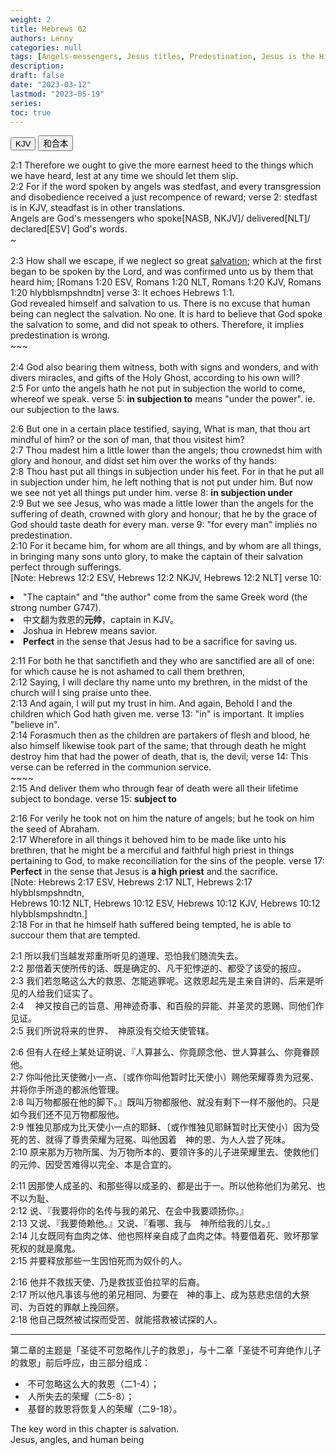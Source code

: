 ```yaml
---
weight: 2
title: Hebrews 02
authors: Lenny
categories: null
tags: [Angels-messengers, Jesus titles, Predestination, Jesus is the High Priest and the Sacrifice, Perfect]
description: 
draft: false
date: "2023-03-12"
lastmod: "2023-05-19"
series:
toc: true
---
```



<!--more-->


<!-- Tab links -->
<div class="tab">
  <button class="tablinks active" onclick="tablabel(event, 'english')">KJV</button>
  <button class="tablinks" onclick="tablabel(event, 'chinese')">和合本</button>
</div>

<!-- Tab content -->
<div id="english" class="tabcontent" style="display:block">

2:1 Therefore we ought to give the more earnest heed to the things which we have heard, lest at any time we should let them slip.  
2:2 For if <a class = "blue">the word spoken by angels</a> was stedfast, and every transgression and disobedience received a just recompence of reward; <a class ="marginnote">verse 2: stedfast is in KJV, steadfast is in other translations.<br> Angels are God's messengers who spoke[NASB, NKJV]/ delivered[NLT]/ declared[ESV]  God's words. <br>~<br></a>   
2:3 How shall we escape, if we neglect so great <u class = "red">salvation</u>; which at the first began to be spoken by the Lord, and was confirmed unto us by them that heard him; [Romans 1:20 ESV, Romans 1:20 NLT, Romans 1:20 KJV, Romans 1:20 hlybblsmpshndtn] <a class ="marginnote">verse 3: It echoes Hebrews 1:1. <br>God revealed himself and salvation to us. There is no excuse that human being can neglect the salvation. No one. It is hard to believe that God spoke the salvation to some, and did not speak to others. Therefore, it implies predestination is wrong. <br>~~~<br></a>   
2:4 God also bearing them witness, both with signs and wonders, and with divers miracles, and gifts of the Holy Ghost, according to his own will?  
2:5 For unto the angels hath he not put in subjection the world to come, whereof we speak. <a class ="marginnote">verse 5: <b>in subjection to</b> means "under the power". ie. our subjection to the laws.</a>  

2:6 But one in a certain place testified, saying, What is man, that thou art mindful of him? or the son of man, that thou visitest him?  
2:7 Thou madest him a little lower than the angels; thou crownedst him with glory and honour, and didst set him over the works of thy hands:  
2:8 Thou hast put all things in subjection under his feet. For in that he put all in subjection under him, he left nothing that is not put under him. But now we see not yet all things put under him. <a class ="marginnote">verse 8: <b>in subjection under</b></a>  
2:9 But we see Jesus, who was made a little lower than the angels for the suffering of death, crowned with glory and honour; that he by the grace of God should taste death for every man. <a class ="marginnote">verse 9: "for every man" implies no predestination.</a>  
2:10 For it became him, for whom are all things, and by whom are all things, in bringing many sons unto glory, to make <a class = "blue">the captain of their salvation</a> <a class = "blue">perfect</a> through sufferings.  
[Note: Hebrews 12:2 ESV, Hebrews 12:2 NKJV, Hebrews 12:2 NLT] <a class ="marginnote">verse 10:  
<li>"The captain" and "the author" come from the same Greek word (the strong number G747).</li>
<li>中文翻为救恩的<b>元帅</b>，captain in KJV。</li>
<li>Joshua in Hebrew means savior.</li>
<li><b>Perfect</b> in the sense that Jesus had to be a sacrifice for saving us.</li></a>  

2:11 For both he that sanctifieth and they who are sanctified are all of one: for which cause he is not ashamed to call them brethren,  
2:12 Saying, I will declare thy name unto my brethren, in the midst of the church will I sing praise unto thee.  
2:13 And again, I will put <a class = "blue">my trust in him</a>. And again, Behold I and the children which God hath given me. <a class ="marginnote">verse 13: "in" is important. It implies "believe in".</a>  
2:14 Forasmuch then as the children are partakers of flesh and blood, he also himself likewise took part of the same; that through death he might destroy him that had the power of death, that is, the devil; <a class ="marginnote">verse 14: This verse can be referred in the communion service.<br>~~~~</a>  
2:15 And deliver them who through fear of death were all their lifetime subject to bondage. <a class ="marginnote">verse 15: <b>subject to</b></a>  

2:16 For verily he took not on him the nature of angels; but he took on him the seed of Abraham.  
2:17 Wherefore in all things it behoved him to be made like unto his brethren, that he might be <a class = "blue">a merciful and faithful high priest</a> in things pertaining to God, to make reconciliation for the sins of the people.   <a class ="marginnote">verse 17: <b>Perfect</b> in the sense that Jesus is <b>a high priest</b> and the sacrifice.</a>    
[Note: Hebrews 2:17 ESV, Hebrews 2:17 NLT, Hebrews 2:17 hlybblsmpshndtn, <br>Hebrews 10:12 NLT, Hebrews 10:12 ESV, Hebrews 10:12 KJV, Hebrews 10:12 hlybblsmpshndtn.]   
2:18 For in that he himself hath suffered being tempted, he is able to succour them that are tempted.  

</div>

<div id="chinese" class="tabcontent">

2:1 所以我们当越发郑重所听见的道理、恐怕我们随流失去。  
2:2 那借着天使所传的话、既是确定的、凡干犯悖逆的、都受了该受的报应。  
2:3 我们若忽略这么大的救恩、怎能逃罪呢。这救恩起先是主亲自讲的、后来是听见的人给我们证实了。  
2:4 　神又按自己的旨意、用神迹奇事、和百般的异能、并圣灵的恩赐、同他们作见证。  
2:5 我们所说将来的世界、　神原没有交给天使管辖。  
 
2:6 但有人在经上某处证明说、『人算甚么、你竟顾念他、世人算甚么、你竟眷顾他。  
2:7 你叫他比天使微小一点、〔或作你叫他暂时比天使小〕赐他荣耀尊贵为冠冕、并将你手所造的都派他管理。  
2:8 叫万物都服在他的脚下。』既叫万物都服他、就没有剩下一样不服他的。只是如今我们还不见万物都服他。  
2:9 惟独见那成为比天使小一点的耶稣、〔或作惟独见耶稣暂时比天使小〕因为受死的苦、就得了尊贵荣耀为冠冕、叫他因着　神的恩、为人人尝了死味。  
2:10 原来那为万物所属、为万物所本的、要领许多的儿子进荣耀里去、使救他们的元帅、因受苦难得以完全、本是合宜的。  
 
2:11 因那使人成圣的、和那些得以成圣的、都是出于一。所以他称他们为弟兄、也不以为耻、  
2:12 说、『我要将你的名传与我的弟兄、在会中我要颂扬你。』  
2:13 又说、『我要倚赖他。』又说、『看哪、我与　神所给我的儿女。』  
2:14 儿女既同有血肉之体、他也照样亲自成了血肉之体。特要借着死、败坏那掌死权的就是魔鬼。  
2:15 并要释放那些一生因怕死而为奴仆的人。  
 
2:16 他并不救拔天使、乃是救拔亚伯拉罕的后裔。  
2:17 所以他凡事该与他的弟兄相同、为要在　神的事上、成为慈悲忠信的大祭司、为百姓的罪献上挽回祭。  
2:18 他自己既然被试探而受苦、就能搭救被试探的人。  

---

第二章的主题是「圣徒不可忽略作儿子的救恩」，与十二章「圣徒不可弃绝作儿子的救恩」前后呼应，由三部分组成：  
<ul>
    <li>&nbsp;不可忽略这么大的救恩（二1-4）；
</li>
    <li>&nbsp;人所失去的荣耀（二5-8）；
</li>
    <li>&nbsp;基督的救恩将恢复人的荣耀（二9-18）。
</li>
</ul>

</div>

<div id="note1" class="tabcontent">

The key word in this chapter is salvation.  
Jesus, angles, and human being 
</div>
